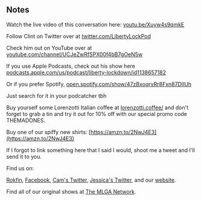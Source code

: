 ## Notes

Watch the live video of this conversation here: [youtu.be/Xuyw4s9qmkE](https://youtu.be/Xuyw4s9qmkE)

Follow Clint on Twitter over at [twitter.com/LibertyLockPod](https://twitter.com/LibertyLockPod)

Check him out on YouTube over at [youtube.com/channel/UCJeZwRfSPX00f4bB7gOeN5w](https://www.youtube.com/channel/UCJeZwRfSPX00f4bB7gOeN5w)

If you use Apple Podcasts, check out his show here [podcasts.apple.com/us/podcast/liberty-lockdown/id1138657182](https://podcasts.apple.com/us/podcast/liberty-lockdown/id1138657182)

Or if you prefer Spotify, [open.spotify.com/show/47zBxoqrvRr8Fxn87DlIUh](https://open.spotify.com/show/47zBxoqrvRr8Fxn87DlIUh)

Just search for it in your podcatcher tbh

Buy yourself some Lorenzotti Italian coffee at [lorenzotti.coffee/](https://www.lorenzotti.coffee/) and don't forget to grab a tin and try it out for 10% off with our special promo code THEMADONES.

Buy one of our spiffy new shirts: [https://amzn.to/2NwJ4E3](https://amzn.to/2NwJ4E3)

If I forgot to link something here that I said I would, shoot me a tweet and I'll send it to you.

Find us on:

[Rokfin](https://rokfin.com/TheMadOnes), [Facebook](https://www.facebook.com/WeAreTheMad/), [Cam's Twitter](https://twitter.com/CamHarless), [Jessica's Twitter](https://twitter.com/soupcanarchist), and our [website](http://wearethemad.com).

Find all of our original shows at [The MLGA Network](https://mlganetwork.com).
